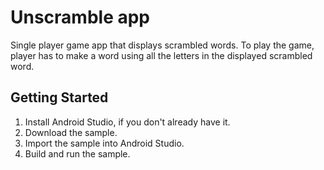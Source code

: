 Unscramble app
=================================

Single player game app that displays scrambled words. To play the game, player has to make a
word using all the letters in the displayed scrambled word.


Getting Started
---------------
1. Install Android Studio, if you don't already have it.
2. Download the sample.
3. Import the sample into Android Studio.
4. Build and run the sample.
